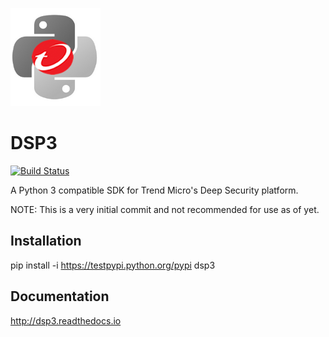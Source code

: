 ![alt tag](/docs/source/_static/dsp3_logo.png?raw=true "DSP3")

DSP3
====
[![Build Status](https://travis-ci.org/jeffthorne/DSP3.svg?branch=master)](https://travis-ci.org/jeffthorne/deep_security)

A Python 3 compatible SDK for Trend Micro's Deep Security platform.

NOTE: This is a very initial commit and not recommended for use as of yet.

## Installation
pip install -i https://testpypi.python.org/pypi dsp3


## Documentation
http://dsp3.readthedocs.io 
